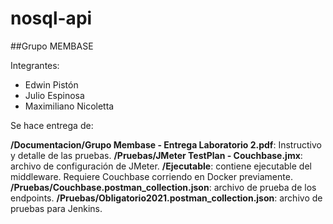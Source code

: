 # nosql-api
 
##Grupo MEMBASE

Integrantes:
<ul>
 <li>Edwin Pistón</li>
 <li>Julio Espinosa</li>
 <li>Maximiliano Nicoletta</li>
</ul>
 
Se hace entrega de:

**/Documentacion/Grupo Membase - Entrega Laboratorio 2.pdf**: Instructivo y detalle de las pruebas.
**/Pruebas/JMeter TestPlan - Couchbase.jmx**: archivo de configuración de JMeter.
**/Ejecutable**: contiene ejecutable del middleware. Requiere Couchbase corriendo en Docker previamente.
**/Pruebas/Couchbase.postman_collection.json**: archivo de prueba de los endpoints.
**/Pruebas/Obligatorio2021.postman_collection.json**: archivo de pruebas para Jenkins.
